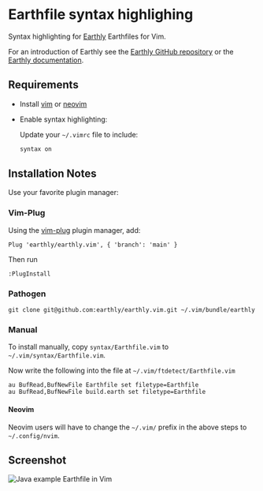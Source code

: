 # Earthfile syntax highlighing

Syntax highlighting for [Earthly](https://earthly.dev) Earthfiles for Vim.

For an introduction of Earthly see the [Earthly GitHub repository](https://github.com/earthly/earthly) or the [Earthly documentation](https://docs.earthly.dev).

## Requirements

- Install [vim](https://www.vim.org/download.php) or [neovim](https://neovim.io/)
- Enable syntax highlighting:
    
    Update your `~/.vimrc` file to include: 
    ```bash 
    syntax on
    ```

## Installation Notes

Use your favorite plugin manager:

### Vim-Plug

Using the [vim-plug](https://github.com/junegunn/vim-plug) plugin manager, add:

    Plug 'earthly/earthly.vim', { 'branch': 'main' }

Then run

    :PlugInstall

### Pathogen

    git clone git@github.com:earthly/earthly.vim.git ~/.vim/bundle/earthly

### Manual

To install manually, copy `syntax/Earthfile.vim` to `~/.vim/syntax/Earthfile.vim`.

Now write the following into the file at `~/.vim/ftdetect/Earthfile.vim`

```vim
au BufRead,BufNewFile Earthfile set filetype=Earthfile
au BufRead,BufNewFile build.earth set filetype=Earthfile
```

#### Neovim

Neovim users will have to change the `~/.vim/` prefix in the above steps to `~/.config/nvim`.

## Screenshot

![Java example Earthfile in Vim](Screenshot.png)
